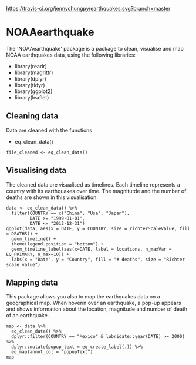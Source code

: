 https://travis-ci.org/jennychungpy/earthquakes.svg?branch=master

# NOAAearthquake
The 'NOAAearthquake' package is a package to clean, visualise and map NOAA earthquakes data, using the following libraries:
 - library(readr)
 - library(magrittr)
 - library(dplyr)
 - library(tidyr)
 - library(ggplot2)
 - library(leaflet)


## Cleaning data
Data are cleaned with the functions
 - eq_clean_data()

```{r cleaning_NOAAData}
file_cleaned <- eq_clean_data()
```

## Visualising data
The cleaned data are visualised as timelines. Each timeline represents a country with its earthquakes over time. The magnitutde and the number of deaths are shown in this visualisation.

```{r visualising_NOAAData, eval=FALSE, include=FALSE}
data <- eq_clean_data() %>%
  filter(COUNTRY == c("China", "Usa", "Japan"),
         DATE >= "1999-01-01",
         DATE <= "2012-12-31")
ggplot(data, aes(x = DATE, y = COUNTRY, size = richterScaleValue, fill = DEATHS)) +
  geom_timeline() +
  theme(legend.position = "bottom") +
  geom_timeline_label(aes(x=DATE, label = locations, n_maxVar = EQ_PRIMARY, n_max=10)) +
  labs(x = "Date", y = "Country", fill = "# deaths", size = "Richter scale value") 
```

## Mapping data
This package allows you also to map the earthquakes data on a geographical map. When hoverin over an earthquake, a pop-up appears and shows information about the location, magnitude and number of death of an earthquake.

```{r mapping_NOAAData, eval=FALSE, include=FALSE}
map <- data %>% 
  eq_clean_data() %>% 
  dplyr::filter(COUNTRY == "Mexico" & lubridate::year(DATE) >= 2000) %>% 
  dplyr::mutate(popup_text = eq_create_label(.)) %>% 
  eq_map(annot_col = "popupText")
map 
```
